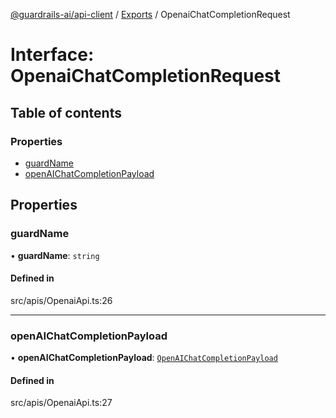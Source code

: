 [@guardrails-ai/api-client](../README.md) / [Exports](../modules.md) / OpenaiChatCompletionRequest

# Interface: OpenaiChatCompletionRequest

## Table of contents

### Properties

- [guardName](OpenaiChatCompletionRequest.md#guardname)
- [openAIChatCompletionPayload](OpenaiChatCompletionRequest.md#openaichatcompletionpayload)

## Properties

### guardName

• **guardName**: `string`

#### Defined in

src/apis/OpenaiApi.ts:26

___

### openAIChatCompletionPayload

• **openAIChatCompletionPayload**: [`OpenAIChatCompletionPayload`](OpenAIChatCompletionPayload.md)

#### Defined in

src/apis/OpenaiApi.ts:27
